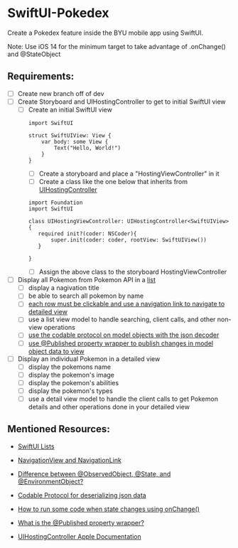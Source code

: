 # SwiftUI-Pokedex
Create a Pokedex feature inside the BYU mobile app using SwiftUI.

Note: Use iOS 14 for the minimum target to take advantage of .onChange() and @StateObject
## Requirements:
- [ ] Create new branch off of dev
- [ ] Create Storyboard and UIHostingController to get to initial SwiftUI view
  - [ ] Create an initial SwiftUI view
    ````
    import SwiftUI
    
    struct SwiftUIView: View {
        var body: some View {
            Text("Hello, World!")
        }
    }
    ````
    - [ ] Create a storyboard and place a "HostingViewController" in it
    - [ ] Create a class like the one below that inherits from [UIHostingController](https://developer.apple.com/documentation/swiftui/uihostingcontroller)
     ````
    import Foundation
    import SwiftUI
    
    class UIHostingViewController: UIHostingController<SwiftUIView> {
        required init?(coder: NSCoder){
            super.init(coder: coder, rootView: SwiftUIView())
        }
        
    }
    ````
    - [ ] Assign the above class to the storyboard HostingViewController
- [ ] Display all Pokemon from Pokemon API in a [list](https://www.hackingwithswift.com/quick-start/swiftui/building-a-menu-using-list)
    - [ ] display a nagivation title
    - [ ] be able to search all pokemon by name
    - [ ] [each row must be clickable and use a navigation link to navigate to detailed view](https://www.hackingwithswift.com/articles/216/complete-guide-to-navigationview-in-swiftui)
    - [ ] use a list view model to handle searching, client calls, and other non-view operations 
    - [ ] [use the codable protocol on model objects with the json decoder](https://www.hackingwithswift.com/read/7/3/parsing-json-using-the-codable-protocol)
    - [ ] [use @Published property wrapper to publish changes in model object data to view](https://www.hackingwithswift.com/quick-start/swiftui/whats-the-difference-between-observedobject-state-and-environmentobject)
- [ ] Display an individual Pokemon in a detailed view
  - [ ] display the pokemons name
  - [ ] display the pokemon's image
  - [ ] display the pokemon's abilities
  - [ ] display the pokemon's types
  - [ ] use a detail view model to handle the client calls to get Pokemon details and other operations done in your detailed view

## Mentioned Resources:
 - [SwiftUI Lists](https://www.hackingwithswift.com/quick-start/swiftui/building-a-menu-using-list)

 - [NavigationView and NavigationLink](https://www.hackingwithswift.com/articles/216/complete-guide-to-navigationview-in-swiftui)

 - [Difference between @ObservedObject, @State, and @EnvironmentObject?](https://www.hackingwithswift.com/quick-start/swiftui/whats-the-difference-between-observedobject-state-and-environmentobject)

 - [Codable Protocol for deserializing json data](https://www.hackingwithswift.com/read/7/3/parsing-json-using-the-codable-protocol)

 - [How to run some code when state changes using onChange()](https://www.hackingwithswift.com/quick-start/swiftui/how-to-run-some-code-when-state-changes-using-onchange)

 - [What is the @Published property wrapper?](https://www.hackingwithswift.com/quick-start/swiftui/what-is-the-published-property-wrapper)

 - [UIHostingController Apple Documentation](https://developer.apple.com/documentation/swiftui/uihostingcontroller) 








